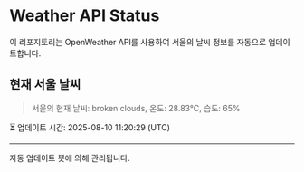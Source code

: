 
# Weather API Status

이 리포지토리는 OpenWeather API를 사용하여 서울의 날씨 정보를 자동으로 업데이트합니다.

## 현재 서울 날씨
> 서울의 현재 날씨: broken clouds, 온도: 28.83°C, 습도: 65%

⏳ 업데이트 시간: 2025-08-10 11:20:29 (UTC)

---
자동 업데이트 봇에 의해 관리됩니다.
